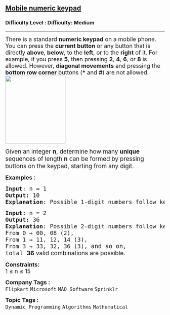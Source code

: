 <h2><a href="https://www.geeksforgeeks.org/problems/mobile-numeric-keypad5456/1">Mobile numeric keypad</a></h2><h3>Difficulty Level : Difficulty: Medium</h3><hr><div class="problems_problem_content__Xm_eO"><p><span style="font-size: 18px;">There is a standard <strong data-start="150" data-end="168">numeric keypad</strong> on a mobile phone. You can press the <strong data-start="206" data-end="224">current button</strong> or any button that is directly <strong data-start="256" data-end="265">above</strong>, <strong data-start="267" data-end="276">below</strong>, to the <strong data-start="285" data-end="293">left</strong>, or to the <strong data-start="305" data-end="314">right</strong> of it. For example, if you press <strong data-start="348" data-end="353">5</strong>, then pressing <strong data-start="369" data-end="374">2</strong>, <strong data-start="376" data-end="381">4</strong>, <strong data-start="383" data-end="388">6</strong>, or <strong data-start="393" data-end="398">8</strong> is allowed. However, <strong>diagonal movements</strong> and pressing the <strong>bottom row corner</strong> buttons (<strong data-start="478" data-end="484">*</strong> and <strong data-start="489" data-end="494">#</strong>) are not allowed.<br></span><span style="font-size: 18px;"><img src="https://media.geeksforgeeks.org/img-practice/prod/addEditProblem/704157/Web/Other/blobid0_1718345574.png" width="190" height="214"></span></p>
<p><span style="font-size: 14pt;">Given an integer <strong data-start="316" data-end="321">n</strong>, determine how many <strong>unique </strong>sequences of length <strong data-start="369" data-end="374">n</strong> can be formed by pressing buttons on the keypad, starting from any digit.</span></p>
<p><span style="font-size: 18px;"><strong>Examples :</strong></span></p>
<pre><span style="font-size: 18px;"><strong>Input</strong>: n = 1
<strong>Output: </strong>10
<strong>Explanation</strong>: Possible 1-digit numbers follow keypad moves - From 0 </span><span style="font-size: 14pt;">→</span> <span style="font-size: 14pt;">0, 1 → 1, 2 → 2 and so on, total <strong>10</strong> valid combinations are possible.</span></pre>
<pre><span style="font-size: 18px;"><strong>Input: </strong>n = 2
<strong>Output: </strong>36
<strong>Explanation</strong>: Possible 2-digit numbers follow keypad moves -<br>From 0 → 00, 08 (2), <br>From 1 → 11, 12, 14 (3),<br>From 3 → 33, 32, 36 (3), </span><span style="font-size: 14pt;">and so on,<br>total <strong style="font-family: -apple-system, BlinkMacSystemFont, 'Segoe UI', Roboto, Oxygen, Ubuntu, Cantarell, 'Open Sans', 'Helvetica Neue', sans-serif;" data-start="304" data-end="310">36</strong><span style="font-family: -apple-system, BlinkMacSystemFont, 'Segoe UI', Roboto, Oxygen, Ubuntu, Cantarell, 'Open Sans', 'Helvetica Neue', sans-serif;"> valid combinations are possible.</span></span></pre>
<p><strong style="font-size: 18px; font-family: -apple-system, BlinkMacSystemFont, 'Segoe UI', Roboto, Oxygen, Ubuntu, Cantarell, 'Open Sans', 'Helvetica Neue', sans-serif;">Constraints:<br></strong><span style="font-size: 18px;"><span style="font-family: -apple-system, BlinkMacSystemFont, 'Segoe UI', Roboto, Oxygen, Ubuntu, Cantarell, 'Open Sans', 'Helvetica Neue', sans-serif; white-space: normal;">1 ≤ n ≤ 15</span></span></p></div><p><span style=font-size:18px><strong>Company Tags : </strong><br><code>Flipkart</code>&nbsp;<code>Microsoft</code>&nbsp;<code>MAQ Software</code>&nbsp;<code>Sprinklr</code>&nbsp;<br><p><span style=font-size:18px><strong>Topic Tags : </strong><br><code>Dynamic Programming</code>&nbsp;<code>Algorithms</code>&nbsp;<code>Mathematical</code>&nbsp;